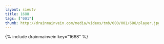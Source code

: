 ```yaml
--- 
layout: sieutv
title: 1688
tags: ["001"]
thumb: http://drainmainvein.com/media/videos/tmb/000/001/688/player.jpg
---
```

{% include drainmainvein key="1688" %} 
